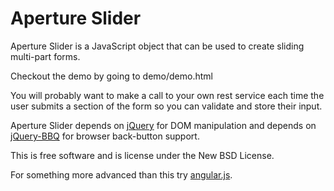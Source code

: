 # Aperture Slider

Aperture Slider is a JavaScript object that can be used to create sliding multi-part forms.

Checkout the demo by going to demo/demo.html

You will probably want to make a call to your own rest service each time the user submits a section of the form so you can validate and store their input.

Aperture Slider depends on [jQuery](https://github.com/jquery/jquery) for DOM manipulation and depends on [jQuery-BBQ](https://github.com/cowboy/jquery-bbq) for browser back-button support.

This is free software and is license under the New BSD License.

For something more advanced than this try [angular.js](https://github.com/angular/angular.js).

